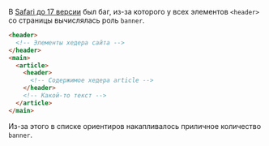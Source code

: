 В [Safari до 17 версии](https://bugs.webkit.org/show_bug.cgi?id=242685) был баг, из-за которого у всех элементов `<header>` со страницы вычислялась роль `banner`.

```html
<header>
  <!-- Элементы хедера сайта -->
</header>
<main>
  <article>
    <header>
      <!-- Содержимое хедера article -->
    </header>
    <!-- Какой-то текст -->
  </article>
</main>
```

Из-за этого в списке ориентиров накапливалось приличное количество `banner`.
